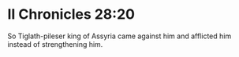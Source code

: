 # II Chronicles 28:20

So Tiglath-pileser king of Assyria came against him and afflicted him instead of strengthening him.
